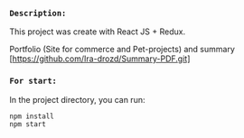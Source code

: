 ### `Description:`

This project was create with React JS + Redux.

Portfolio (Site for commerce and Pet-projects) and summary [https://github.com/Ira-drozd/Summary-PDF.git] 

### `For start:`

 In the project directory, you can run:
```
npm install
npm start
